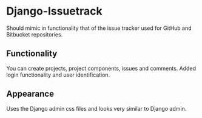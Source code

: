 # Django-Issuetrack

Should mimic in functionality that of the issue tracker used for GitHub and Bitbucket repositories.

## Functionality

You can create projects, project components, issues and comments. Added login functionality and user identification.

## Appearance

Uses the Django admin css files and looks very similar to Django admin.

